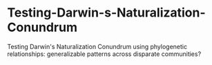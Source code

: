 # Testing-Darwin-s-Naturalization-Conundrum
Testing Darwin's Naturalization Conundrum using phylogenetic relationships: generalizable patterns across disparate communities?
